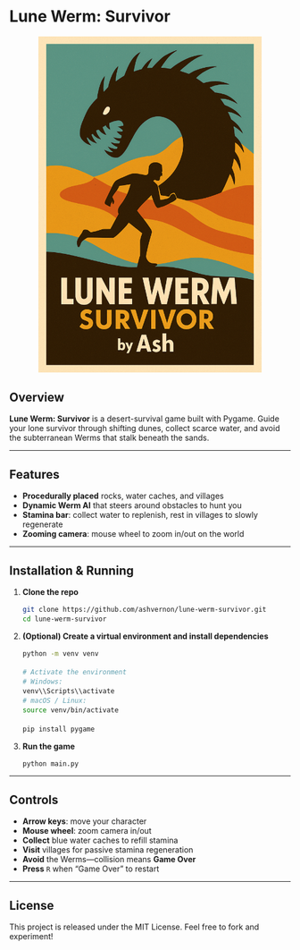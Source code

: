 # Lune Werm: Survivor

<p align="center">
  <img src="game_poster.png" alt="Game Poster" width="400" />
</p>

## Overview

**Lune Werm: Survivor** is a desert-survival game built with Pygame. Guide your lone survivor through shifting dunes, collect scarce water, and avoid the subterranean Werms that stalk beneath the sands.

---

## Features

* **Procedurally placed** rocks, water caches, and villages
* **Dynamic Werm AI** that steers around obstacles to hunt you
* **Stamina bar**: collect water to replenish, rest in villages to slowly regenerate
* **Zooming camera**: mouse wheel to zoom in/out on the world

---

## Installation & Running

1. **Clone the repo**

   ```bash
   git clone https://github.com/ashvernon/lune-werm-survivor.git
   cd lune-werm-survivor
   ```
2. **(Optional) Create a virtual environment and install dependencies**

   ```bash
   python -m venv venv

   # Activate the environment
   # Windows:
   venv\\Scripts\\activate
   # macOS / Linux:
   source venv/bin/activate

   pip install pygame
   ```
3. **Run the game**

   ```bash
   python main.py
   ```

---

## Controls

* **Arrow keys**: move your character
* **Mouse wheel**: zoom camera in/out
* **Collect** blue water caches to refill stamina
* **Visit** villages for passive stamina regeneration
* **Avoid** the Werms—collision means **Game Over**
* **Press** `R` when “Game Over” to restart

---

## License

This project is released under the MIT License. Feel free to fork and experiment!

